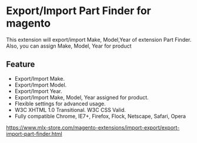 # Export/Import Part Finder for magento

This extension will export/import Make, Model,Year of extension Part Finder. Also, you can assign Make, Model, Year for product

## Feature
- Export/Import Make.
- Export/Import Model.
- Export/Import Year.
- Export/Import Make, Model, Year assigned for product.
- Flexible settings for advanced usage.
- W3C XHTML 1.0 Transitional. W3C CSS Valid.
- Fully compatible Chrome, IE7+, Firefox, Flock, Netscape, Safari, Opera

https://www.mlx-store.com/magento-extensions/import-export/export-import-part-finder.html
